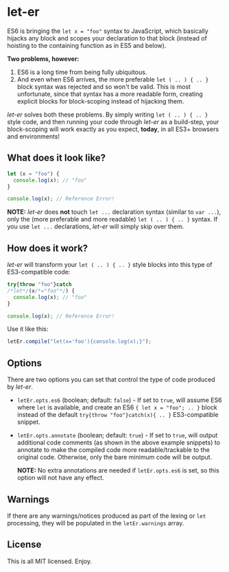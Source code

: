 # let-er

ES6 is bringing the `let x = "foo"` syntax to JavaScript, which basically hijacks any block and scopes your declaration to that block (instead of hoisting to the containing function as in ES5 and below).

**Two problems, however:**

1. ES6 is a long time from being fully ubiquitous.
2. And even when ES6 arrives, the more preferable `let ( .. ) { .. }` block syntax was rejected and so won't be valid. This is most unfortunate, since that syntax has a more readable form, creating explicit blocks for block-scoping instead of hijacking them.

*let-er* solves both these problems. By simply writing `let ( .. ) { .. }` style code, and then running your code through *let-er* as a build-step, your block-scoping will work exactly as you expect, **today**, in all ES3+ browsers and environments!

## What does it look like?

```js
let (x = "foo") {
  console.log(x); // "foo"
}

console.log(x); // Reference Error!
```

**NOTE:** *let-er* does **not** touch `let ...` declaration syntax (similar to `var ...`), only the (more preferable and more readable) `let ( .. ) { .. }` syntax. If you use `let ...` declarations, *let-er* will simply skip over them.

## How does it work?

*let-er* will transform your `let ( .. ) { .. }` style blocks into this type of ES3-compatible code:

```js
try{throw "foo"}catch
/*let*/(x/*="foo"*/) {
  console.log(x); // "foo"
}

console.log(x); // Reference Error!
```

Use it like this:

```js
letEr.compile("let(x='foo'){console.log(x);}");
```

## Options
There are two options you can set that control the type of code produced by *let-er*.

* `letEr.opts.es6` (boolean; default: `false`) - If set to `true`, will assume ES6 where `let` is available, and create an ES6 `{ let x = "foo"; .. }` block instead of the default `try{throw "foo"}catch(x){ .. }` ES3-compatible snippet.

* `letEr.opts.annotate` (boolean; default: `true`) - If set to `true`, will output additional code comments (as shown in the above example snippets) to annotate to make the compiled code more readable/trackable to the original code. Otherwise, only the bare minimum code will be output.

   **NOTE:** No extra annotations are needed if `letEr.opts.es6` is set, so this option will not have any effect.

## Warnings
If there are any warnings/notices produced as part of the lexing or `let` processing, they will be populated in the `letEr.warnings` array.

## License

This is all MIT licensed. Enjoy.
